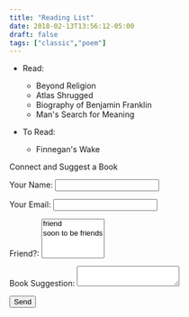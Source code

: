 ```yaml
---
title: "Reading List"
date: 2018-02-13T13:56:12-05:00
draft: false
tags: ["classic","poem"]
---
```


- Read:
    * Beyond Religion
    * Atlas Shrugged
    * Biography of Benjamin Franklin
    * Man's Search for Meaning

- To Read:
    * Finnegan's Wake


Connect and Suggest a Book
    <form name="contact" method="POST" netlify>
    <p>
        <label>Your Name: <input type="text" name="name" /></label>   
    </p>
    <p>
        <label>Your Email: <input type="email" name="email" /></label>
    </p>
    <p>
        <label>Friend?: <select name="role[]" multiple>
        <option value="friend">friend</option>
        <option value="soon to be friends">soon to be friends</option>
        </select></label>
    </p>
    <p>
        <label>Book Suggestion: <textarea name="book suggestion"></textarea></label>
    </p>
    <p>
        <button type="submit">Send</button>
    </p>
    </form>

